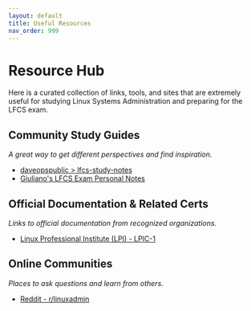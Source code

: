 ```yaml
---
layout: default
title: Useful Resources
nav_order: 999
---
```


# Resource Hub

Here is a curated collection of links, tools, and sites that are extremely useful for studying Linux Systems Administration and preparing for the LFCS exam.

## Community Study Guides
*A great way to get different perspectives and find inspiration.*
* [daveopspublic > lfcs-study-notes](https://gitlab.com/daveopspublic/lfcs-study-notes)
* [Giuliano's LFCS Exam Personal Notes](https://giulianopz.github.io/lfcs/)

## Official Documentation & Related Certs
*Links to official documentation from recognized organizations.*
* [Linux Professional Institute (LPI) - LPIC-1](https://www.lpi.org/our-certifications/lpic-1-overview/)

<!--
## Cheat Sheets
*Quick references for day-to-day commands.*
*   [Linux Command Line Cheat Sheet](https://...link...)
*   [Vim Cheat Sheet](https://...link...)
-->

<!--
## Labs & Hands-On Practice
*Platforms to practice your skills in a real environment.*
*   [Katacoda (Now on O'Reilly)](https://...link...)
*   [KodeKloud](https://...link...)
-->

## Online Communities
*Places to ask questions and learn from others.*

<!-- * [Linux Foundation Forum]() -->

* [Reddit - r/linuxadmin](https://www.reddit.com/r/linuxadmin/)
